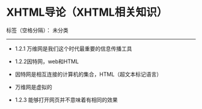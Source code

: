 ﻿# XHTML导论（XHTML相关知识）

标签（空格分隔）： 未分类

---

- 1.2.1
万维网是我们这个时代最重要的信息传播工具
- 1.2.2因特网，web和HTML
 - 因特网是相互连接的计算机的集合，HTML（超文本标记语言）
 - 万维网是虚拟的

- 1.2.3 能够打开网页并不意味着有相同的效果


